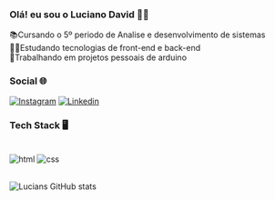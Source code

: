 ### Olá! eu sou o Luciano David 👊🏿

📚Cursando o 5º periodo de Analise e desenvolvimento de sistemas <br>
👨‍💻Estudando tecnologias de front-end e back-end<br>
🤖Trabalhando em projetos pessoais de arduino<br>

### Social 🌐


[![Instagram](https://img.shields.io/badge/Instagram-E4405F?style=for-the-badge&logo=instagram&logoColor=white)](https://www.instagram.com/lucian_028/)
[![Linkedin](https://img.shields.io/badge/LinkedIn-0077B5?style=for-the-badge&logo=linkedin&logoColor=white)](https://www.linkedin.com/in/luciano-david-moura-fernandes-9227552a5/)


### Tech Stack 🖥️

<div style="display: inline_block"><br/> 
    <img align="center" alt="html" src="https://img.shields.io/badge/HTML-239120?style=for-the-badge&logo=html5&logoColor=white">
    <img align="center" alt="css" src="https://img.shields.io/badge/CSS-239120?&style=for-the-badge&logo=css3&logoColor=white">
    <img align="center" alt="" src="https://img.shields.io/badge/.NET-5C2D91?style=for-the-badge&logo=.net&logoColor=white">
    <img align="center" alt="" src="https://img.shields.io/badge/C-00599C?style=for-the-badge&logo=c&logoColor=white">
    <img align="center" alt="" src="https://img.shields.io/badge/C%23-239120?style=for-the-badge&logo=c-sharp&logoColor=white"> 
    <img align="center" alt="" src="https://img.shields.io/badge/Java-ED8B00?style=for-the-badge&logo=openjdk&logoColor=white">  
    <img align="center" alt="" src="https://img.shields.io/badge/Arduino_IDE-00979D?style=for-the-badge&logo=arduino&logoColor=white"> 
    <img align="center" alt="" src="https://img.shields.io/badge/Microsoft_SQL_Server-CC2927?style=for-the-badge&logo=microsoft-sql-server&logoColor=white">
    <img align="center" alt="" src="https://img.shields.io/badge/MySQL-00000F?style=for-the-badge&logo=mysql&logoColor=white">  
     
</div>

<br>

![Lucians GitHub stats](https://github-readme-stats.vercel.app/api?username=Luc1ans&show_icons=true&theme=radical)
